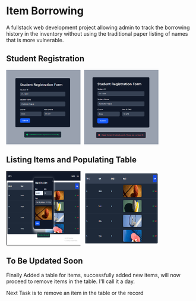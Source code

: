 # Item Borrowing

A fullstack web development project allowing admin to track the borrowing history in the inventory without using the traditional paper listing of names that is more vulnerable.

## Student Registration
 
<div style="display: flex; flex-direction: row; gap: 10px;">
  <img src="demo/registrationSuccess.png" alt="Registration Success" width="200" height="200">
  <img src="demo/registrationFailed.png" alt="Registration Failed" width="200" height="200">
</div>


## Listing Items and Populating Table
<div style="display: flex; flex-direction: row; gap: 10px;">
  <img src="demo/Listing.png" alt="Registration Success" width="200" height="200">
  <img src="demo/ItemsTable.png" alt="Registration Failed" width="200" height="200">
</div>

## To Be Updated Soon

Finally Added a table for items, successfully added new items, will now proceed to remove items in the table. I'll call it a day.

Next Task is to remove an item in the table or the record